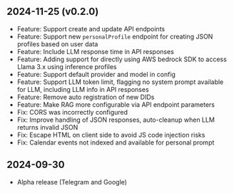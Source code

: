 
2024-11-25 (v0.2.0)
------------------

- Feature: Support create and update API endpoints
- Feature: Support new `personalProfile` endpoint for creating JSON profiles based on user data
- Feature: Include LLM response time in API responses
- Feature: Adding support for directly using AWS bedrock SDK to access Llama 3.x using inference profiles
- Feature: Support default provider and model in config
- Feature: Support LLM token limit, flagging no system prompt available for LLM, including LLM info in API responses
- Feature: Remove auto registration of new DIDs
- Feature: Make RAG more configurable via API endpoint parameters
- Fix: CORS was incorrectly configured
- Fix: Improve handling of JSON responses, auto-cleanup when LLM returns invalid JSON
- Fix: Escape HTML on client side to avoid JS code injection risks
- Fix: Calendar events not indexed and available for personal prompt

2024-09-30
------------------

- Alpha release (Telegram and Google)
